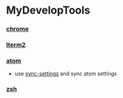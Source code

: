 # MyDevelopTools

### [chrome](https://www.google.co.kr/chrome/browser/desktop/)
### [Iterm2](https://www.iterm2.com/)

### [atom](https://atom.io/)
- use [sync-settings](https://github.com/atom-community/sync-settings) and sync atom settings

### [zsh](https://github.com/robbyrussell/oh-my-zsh)
